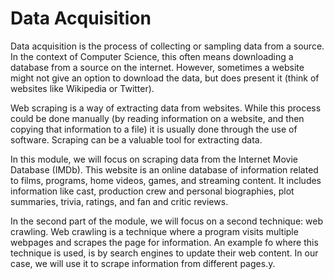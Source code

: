 # Data Acquisition

Data acquisition is the process of collecting or sampling data from a source. In the context of Computer Science, this often means downloading a database from a source on the internet. However, sometimes a website might not give an option to download the data, but does present it (think of websites like Wikipedia or Twitter).

Web scraping is a way of extracting data from websites. While this process could be done manually (by reading information on a website, and then copying that information to a file) it is usually done through the use of software. Scraping can be a valuable tool for extracting data.

In this module, we will focus on scraping data from the Internet Movie Database (IMDb). This website is an online database of information related to films, programs, home videos, games, and streaming content. It includes information like cast, production crew and personal biographies, plot summaries, trivia, ratings, and fan and critic reviews.

In the second part of the module, we will focus on a second technique: web crawling. Web crawling is a technique where a program visits multiple webpages and scrapes the page for information. An example fo where this technique is used, is by search engines to update their web content. In our case, we will use it to scrape information from different pages.y.
